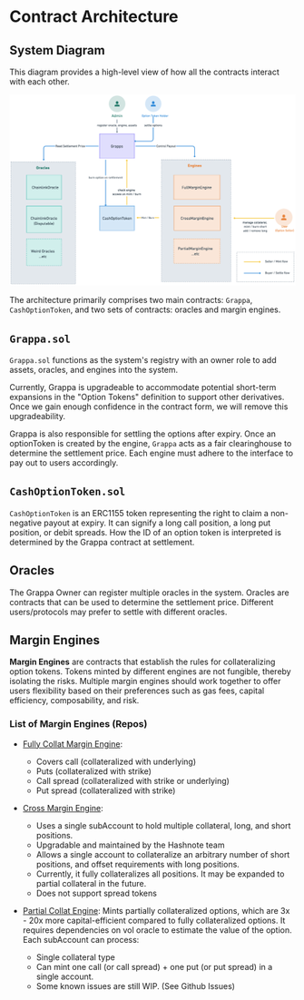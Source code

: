 # Contract Architecture

## System Diagram

This diagram provides a high-level view of how all the contracts interact with each other.

![high level](./imgs/system-diagram.png)

The architecture primarily comprises two main contracts: `Grappa`, `CashOptionToken`, and two sets of contracts: oracles and margin engines.

## `Grappa.sol`

`Grappa.sol` functions as the system's registry with an owner role to add assets, oracles, and engines into the system.

Currently, Grappa is upgradeable to accommodate potential short-term expansions in the "Option Tokens" definition to support other derivatives. Once we gain enough confidence in the contract form, we will remove this upgradeability.

Grappa is also responsible for settling the options after expiry. Once an optionToken is created by the engine, `Grappa` acts as a fair clearinghouse to determine the settlement price. Each engine must adhere to the interface to pay out to users accordingly.

## `CashOptionToken.sol`

`CashOptionToken` is an ERC1155 token representing the right to claim a non-negative payout at expiry. It can signify a long call position, a long put position, or debit spreads. How the ID of an option token is interpreted is determined by the Grappa contract at settlement.

## Oracles

The Grappa Owner can register multiple oracles in the system. Oracles are contracts that can be used to determine the settlement price. Different users/protocols may prefer to settle with different oracles.

## Margin Engines

**Margin Engines** are contracts that establish the rules for collateralizing option tokens. Tokens minted by different engines are not fungible, thereby isolating the risks. Multiple margin engines should work together to offer users flexibility based on their preferences such as gas fees, capital efficiency, composability, and risk.

### List of Margin Engines (Repos)

- [Fully Collat Margin Engine](https://github.com/grappafinance/full-collat-engine):
  - Covers call (collateralized with underlying)
  - Puts (collateralized with strike)
  - Call spread (collateralized with strike or underlying)
  - Put spread (collateralized with strike)

- [Cross Margin Engine](https://github.com/grappafinance/cross-margin-engine):
  - Uses a single subAccount to hold multiple collateral, long, and short positions.
  - Upgradable and maintained by the Hashnote team
  - Allows a single account to collateralize an arbitrary number of short positions, and offset requirements with long positions.
  - Currently, it fully collateralizes all positions. It may be expanded to partial collateral in the future.
  - Does not support spread tokens

- [Partial Collat Engine](https://github.com/grappafinance/partial-collat-engine): Mints partially collateralized options, which are 3x - 20x more capital-efficient compared to fully collateralized options. It requires dependencies on vol oracle to estimate the value of the option. Each subAccount can process:
  - Single collateral type
  - Can mint one call (or call spread) + one put (or put spread) in a single account.
  - Some known issues are still WIP. (See Github Issues)
